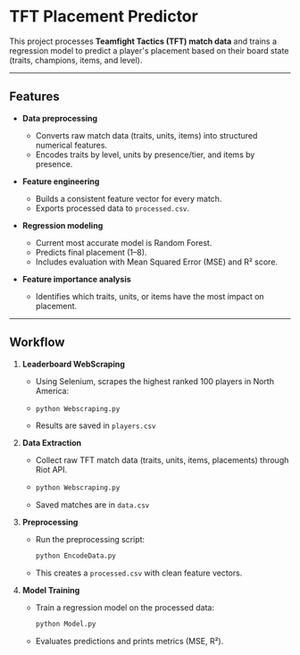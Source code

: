 # TFT Placement Predictor
This project processes **Teamfight Tactics (TFT) match data** and trains a regression model to predict a player's placement based on their board state (traits, champions, items, and level).  

---

## Features

- **Data preprocessing**  
  - Converts raw match data (traits, units, items) into structured numerical features.  
  - Encodes traits by level, units by presence/tier, and items by presence.

- **Feature engineering**  
  - Builds a consistent feature vector for every match.  
  - Exports processed data to `processed.csv`.

- **Regression modeling**  
  - Current most accurate model is Random Forest.  
  - Predicts final placement (1–8).  
  - Includes evaluation with Mean Squared Error (MSE) and R² score.  

- **Feature importance analysis**  
  - Identifies which traits, units, or items have the most impact on placement.

---

## Workflow
1. **Leaderboard WebScraping**
   - Using Selenium, scrapes the highest ranked 100 players in North America:
   - ```bash
     python Webscraping.py
     ```
   - Results are saved in `players.csv`
3. **Data Extraction**  
   - Collect raw TFT match data (traits, units, items, placements) through Riot API.
   - ```bash
     python Webscraping.py
     ```
   - Saved matches are in `data.csv`

4. **Preprocessing**  
   - Run the preprocessing script:  
     ```bash
     python EncodeData.py
     ```
   - This creates a `processed.csv` with clean feature vectors.

5. **Model Training**  
   - Train a regression model on the processed data:  
     ```bash
     python Model.py
     ```
   - Evaluates predictions and prints metrics (MSE, R²).
